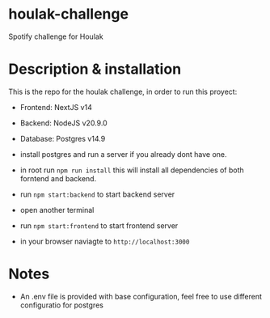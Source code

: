 # houlak-challenge
Spotify challenge for Houlak

# Description & installation
This is the repo for the houlak challenge, in order to run this proyect:

- Frontend: NextJS v14
- Backend: NodeJS v20.9.0
- Database: Postgres v14.9

- install postgres and run a server if you already dont have one.
- in root run `npm run install` this will install all dependencies of both forntend and backend.
- run `npm start:backend` to start backend server
- open another terminal
- run `npm start:frontend` to start frontend server
- in your browser naviagte to `http://localhost:3000`

# Notes
- An .env file is provided with base configuration, feel free to use different configuratio for postgres

